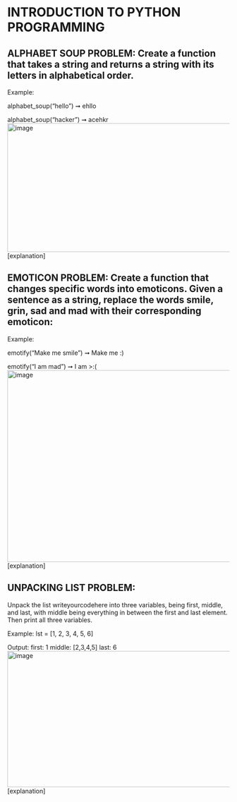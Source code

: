 # INTRODUCTION TO PYTHON PROGRAMMING
## ALPHABET SOUP PROBLEM: Create a function that takes a string and returns a string with its letters in alphabetical order.
Example:

alphabet_soup(“hello”) ➞ ehllo

alphabet_soup(“hacker”) ➞ acehkr
<img width="1141" height="292" alt="image" src="https://github.com/user-attachments/assets/c90a12eb-17de-4e35-b1d0-905847cbb013" />
[explanation]

## EMOTICON PROBLEM: Create a function that changes specific words into emoticons. Given a sentence as a string, replace the words smile, grin, sad and mad with their corresponding emoticon:

Example:

emotify(“Make me smile”) ➞ Make me :)

emotify(“I am mad”) ➞ I am >:(
<img width="1028" height="435" alt="image" src="https://github.com/user-attachments/assets/b6050de5-2a3b-4d6e-97d2-a9d5ede6628c" />
[explanation]

## UNPACKING LIST PROBLEM:
Unpack the list writeyourcodehere into three variables, being first, middle, and last, with middle being everything in between the first and last element. Then print all three variables.

Example: lst = [1, 2, 3, 4, 5, 6]

Output: first: 1 middle: [2,3,4,5] last: 6
<img width="1138" height="309" alt="image" src="https://github.com/user-attachments/assets/a96903e1-843a-4cb4-a60d-2186c39d160f" />
[explanation]
